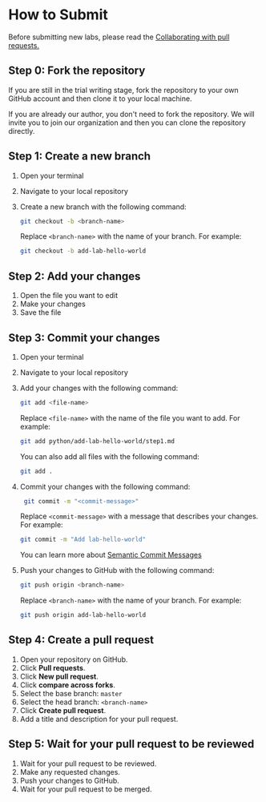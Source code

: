 # How to Submit

Before submitting new labs, please read the [Collaborating with pull requests.](https://docs.github.com/en/pull-requests/collaborating-with-pull-requests)

## Step 0: Fork the repository

If you are still in the trial writing stage, fork the repository to your own GitHub account and then clone it to your local machine.

If you are already our author, you don't need to fork the repository. We will invite you to join our organization and then you can clone the repository directly.

## Step 1: Create a new branch

1. Open your terminal
2. Navigate to your local repository
3. Create a new branch with the following command:

   ```bash
   git checkout -b <branch-name>
   ```

   Replace `<branch-name>` with the name of your branch. For example:

   ```bash
   git checkout -b add-lab-hello-world
   ```

## Step 2: Add your changes

1. Open the file you want to edit
2. Make your changes
3. Save the file

## Step 3: Commit your changes

1. Open your terminal
2. Navigate to your local repository
3. Add your changes with the following command:

   ```bash
   git add <file-name>
   ```

   Replace `<file-name>` with the name of the file you want to add. For example:

   ```bash
   git add python/add-lab-hello-world/step1.md
   ```

   You can also add all files with the following command:

   ```bash
   git add .
   ```

4. Commit your changes with the following command:

   ```bash
    git commit -m "<commit-message>"
   ```

   Replace `<commit-message>` with a message that describes your changes. For example:

   ```bash
   git commit -m "Add lab-hello-world"
   ```

   You can learn more about [Semantic Commit Messages](https://gist.github.com/joshbuchea/6f47e86d2510bce28f8e7f42ae84c716)

5. Push your changes to GitHub with the following command:

   ```bash
   git push origin <branch-name>
   ```

   Replace `<branch-name>` with the name of your branch. For example:

   ```bash
   git push origin add-lab-hello-world
   ```

## Step 4: Create a pull request

1. Open your repository on GitHub.
2. Click **Pull requests**.
3. Click **New pull request**.
4. Click **compare across forks**.
5. Select the base branch: `master`
6. Select the head branch: `<branch-name>`
7. Click **Create pull request**.
8. Add a title and description for your pull request.

## Step 5: Wait for your pull request to be reviewed

1. Wait for your pull request to be reviewed.
2. Make any requested changes.
3. Push your changes to GitHub.
4. Wait for your pull request to be merged.
